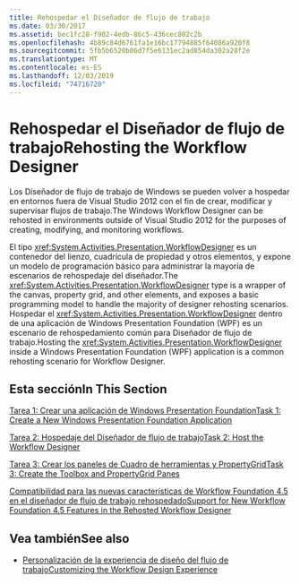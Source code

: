 ```yaml
---
title: Rehospedar el Diseñador de flujo de trabajo
ms.date: 03/30/2017
ms.assetid: bec1fc28-f902-4edb-86c5-436cec802c2b
ms.openlocfilehash: 4b89c84d6761fa1e16bc17794885f64086a920f8
ms.sourcegitcommit: 5fb5b6520b06d7f5e6131ec2ad854da302a28f2e
ms.translationtype: MT
ms.contentlocale: es-ES
ms.lasthandoff: 12/03/2019
ms.locfileid: "74716720"
---
```

# <a name="rehosting-the-workflow-designer"></a><span data-ttu-id="11e1b-102">Rehospedar el Diseñador de flujo de trabajo</span><span class="sxs-lookup"><span data-stu-id="11e1b-102">Rehosting the Workflow Designer</span></span>
<span data-ttu-id="11e1b-103">Los Diseñador de flujo de trabajo de Windows se pueden volver a hospedar en entornos fuera de Visual Studio 2012 con el fin de crear, modificar y supervisar flujos de trabajo.</span><span class="sxs-lookup"><span data-stu-id="11e1b-103">The Windows Workflow Designer can be rehosted in environments outside of Visual Studio 2012 for the purposes of creating, modifying, and monitoring workflows.</span></span>

 <span data-ttu-id="11e1b-104">El tipo <xref:System.Activities.Presentation.WorkflowDesigner> es un contenedor del lienzo, cuadrícula de propiedad y otros elementos, y expone un modelo de programación básico para administrar la mayoría de escenarios de rehospedaje del diseñador.</span><span class="sxs-lookup"><span data-stu-id="11e1b-104">The <xref:System.Activities.Presentation.WorkflowDesigner> type is a wrapper of the canvas, property grid, and other elements, and exposes a basic programming model to handle the majority of designer rehosting scenarios.</span></span> <span data-ttu-id="11e1b-105">Hospedar el <xref:System.Activities.Presentation.WorkflowDesigner> dentro de una aplicación de Windows Presentation Foundation (WPF) es un escenario de rehospedamiento común para Diseñador de flujo de trabajo.</span><span class="sxs-lookup"><span data-stu-id="11e1b-105">Hosting the <xref:System.Activities.Presentation.WorkflowDesigner> inside a Windows Presentation Foundation (WPF) application is a common rehosting scenario for Workflow Designer.</span></span>

## <a name="in-this-section"></a><span data-ttu-id="11e1b-106">Esta sección</span><span class="sxs-lookup"><span data-stu-id="11e1b-106">In This Section</span></span>
 [<span data-ttu-id="11e1b-107">Tarea 1: Crear una aplicación de Windows Presentation Foundation</span><span class="sxs-lookup"><span data-stu-id="11e1b-107">Task 1: Create a New Windows Presentation Foundation Application</span></span>](task-1-create-a-new-wpf-app.md)

 [<span data-ttu-id="11e1b-108">Tarea 2: Hospedaje del Diseñador de flujo de trabajo</span><span class="sxs-lookup"><span data-stu-id="11e1b-108">Task 2: Host the Workflow Designer</span></span>](task-2-host-the-workflow-designer.md)

 [<span data-ttu-id="11e1b-109">Tarea 3: Crear los paneles de Cuadro de herramientas y PropertyGrid</span><span class="sxs-lookup"><span data-stu-id="11e1b-109">Task 3: Create the Toolbox and PropertyGrid Panes</span></span>](task-3-create-the-toolbox-and-propertygrid-panes.md)

 [<span data-ttu-id="11e1b-110">Compatibilidad para las nuevas características de Workflow Foundation 4.5 en el diseñador de flujo de trabajo rehospedado</span><span class="sxs-lookup"><span data-stu-id="11e1b-110">Support for New Workflow Foundation 4.5 Features in the Rehosted Workflow Designer</span></span>](wf-features-in-the-rehosted-workflow-designer.md)

## <a name="see-also"></a><span data-ttu-id="11e1b-111">Vea también</span><span class="sxs-lookup"><span data-stu-id="11e1b-111">See also</span></span>

- [<span data-ttu-id="11e1b-112">Personalización de la experiencia de diseño del flujo de trabajo</span><span class="sxs-lookup"><span data-stu-id="11e1b-112">Customizing the Workflow Design Experience</span></span>](customizing-the-workflow-design-experience.md)
